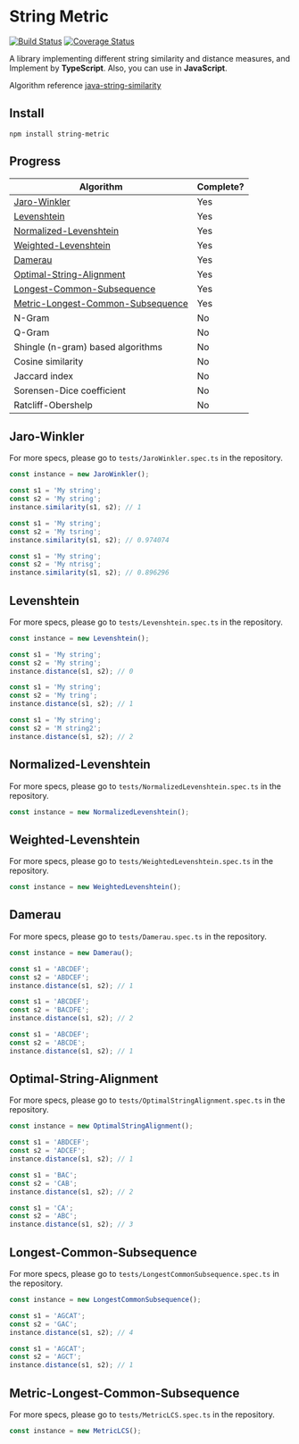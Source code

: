 # String Metric

[![Build Status](https://travis-ci.com/hellojayjay/string-metric.svg?branch=master)](https://travis-ci.com/hellojayjay/string-metric) [![Coverage Status](https://coveralls.io/repos/github/hellojayjay/string-metric/badge.svg?branch=master)](https://coveralls.io/github/hellojayjay/string-metric?branch=master)

A library implementing different string similarity and distance measures, and Implement by **TypeScript**. Also, you can use in **JavaScript**.

Algorithm reference [java-string-similarity](https://github.com/tdebatty/java-string-similarity)

## Install

`npm install string-metric`

## Progress

| Algorithm                                         | Complete? |
| ------------------------------------------------- | --------- |
| [Jaro-Winkler](#Jaro-Winkler)                     | Yes       |
| [Levenshtein](#Levenshtein)                       | Yes       |
| [Normalized-Levenshtein](#Normalized-Levenshtein) | Yes       |
| [Weighted-Levenshtein](#Weighted-Levenshtein)     | Yes       |
| [Damerau](#Damerau)                               | Yes       |
| [Optimal-String-Alignment](#Optimal-String-Alignment)     |Yes|
| [Longest-Common-Subsequence](#Longest-Common-Subsequence) | Yes     |
| [Metric-Longest-Common-Subsequence](#Metric-Longest-Common-Subsequence) | Yes     |
| N-Gram                                            | No        |
| Q-Gram                                            | No        |
| Shingle (n-gram) based algorithms                 | No        |
| Cosine similarity                                 | No        |
| Jaccard index                                     | No        |
| Sorensen-Dice coefficient                         | No        |
| Ratcliff-Obershelp                                | No        |

## Jaro-Winkler

For more specs, please go to `tests/JaroWinkler.spec.ts` in the repository.

```typescript
const instance = new JaroWinkler();

const s1 = 'My string';
const s2 = 'My string';
instance.similarity(s1, s2); // 1

const s1 = 'My string';
const s2 = 'My tsring';
instance.similarity(s1, s2); // 0.974074

const s1 = 'My string';
const s2 = 'My ntrisg';
instance.similarity(s1, s2); // 0.896296
```

## Levenshtein

For more specs, please go to `tests/Levenshtein.spec.ts` in the repository.

```typescript
const instance = new Levenshtein();

const s1 = 'My string';
const s2 = 'My string';
instance.distance(s1, s2); // 0

const s1 = 'My string';
const s2 = 'My tring';
instance.distance(s1, s2); // 1

const s1 = 'My string';
const s2 = 'M string2';
instance.distance(s1, s2); // 2
```

## Normalized-Levenshtein

For more specs, please go to `tests/NormalizedLevenshtein.spec.ts` in the repository.

```typescript
const instance = new NormalizedLevenshtein();
```

## Weighted-Levenshtein

For more specs, please go to `tests/WeightedLevenshtein.spec.ts` in the repository.

```typescript
const instance = new WeightedLevenshtein();
```

## Damerau

For more specs, please go to `tests/Damerau.spec.ts` in the repository.

```typescript
const instance = new Damerau();

const s1 = 'ABCDEF';
const s2 = 'ABDCEF';
instance.distance(s1, s2); // 1

const s1 = 'ABCDEF';
const s2 = 'BACDFE';
instance.distance(s1, s2); // 2

const s1 = 'ABCDEF';
const s2 = 'ABCDE';
instance.distance(s1, s2); // 1
```

## Optimal-String-Alignment

For more specs, please go to `tests/OptimalStringAlignment.spec.ts` in the repository.

```typescript
const instance = new OptimalStringAlignment();

const s1 = 'ABDCEF';
const s2 = 'ADCEF';
instance.distance(s1, s2); // 1

const s1 = 'BAC';
const s2 = 'CAB';
instance.distance(s1, s2); // 2

const s1 = 'CA';
const s2 = 'ABC';
instance.distance(s1, s2); // 3
```

## Longest-Common-Subsequence

For more specs, please go to `tests/LongestCommonSubsequence.spec.ts` in the repository.

```typescript
const instance = new LongestCommonSubsequence();

const s1 = 'AGCAT';
const s2 = 'GAC';
instance.distance(s1, s2); // 4

const s1 = 'AGCAT';
const s2 = 'AGCT';
instance.distance(s1, s2); // 1
```

## Metric-Longest-Common-Subsequence

For more specs, please go to `tests/MetricLCS.spec.ts` in the repository.

```typescript
const instance = new MetricLCS();
```

